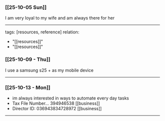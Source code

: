### [[25-10-05 Sun]]

I am very loyal to my wife and am always there for her

---
tags: [resources, reference]
relation:
  - "[[resources]]"
  - "[[resources]]"

### [[25-10-09 - Thu]]

I use a samsung s25 + as my mobile device

---

### [[25-10-13 - Mon]]

- im always interested in ways to automate every day tasks
- Tax File Number… 394946538 [[business]]
- Director ID: 036943834728972 [[business]]

---
